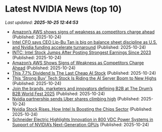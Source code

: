 # Latest NVIDIA News (top 10)
_Last updated: **2025-10-25 12:44:53**_

- [Amazon’s AWS shows signs of weakness as competitors charge ahead](https://www.bloomberg.com/news/features/2025-10-24/amazon-s-aws-is-slowed-by-bloat-as-competitors-clinch-ai-deals) (Published: 2025-10-24)
- [Intel CFO says CEO Lip-Bu Tan is big on balance sheet discipline as U.S. and Nvidia funding accelerate turnaround](https://fortune.com/2025/10/24/intel-cfo-says-ceo-lip-bu-tan-balance-sheet-discipline-u-s-nvidia-funding-accelerate-turnaround/) (Published: 2025-10-24)
- [INTC: Intel Stock Jumps After Posting Strongest Earnings Since 2023](https://finance.yahoo.com/news/intc-intel-stock-jumps-posting-122332182.html) (Published: 2025-10-24)
- [Amazon’s AWS Shows Signs of Weakness as Competitors Charge Ahead](https://financialpost.com/pmn/business-pmn/amazons-aws-shows-signs-of-weakness-as-competitors-charge-ahead) (Published: 2025-10-24)
- [This 7.7% Dividend Is The Last Cheap AI Stock](https://www.forbes.com/sites/michaelfoster/2025/10/24/this-77-dividend-is-the-last-cheap-ai-stock/) (Published: 2025-10-24)
- [This ‘Strong Buy’ Tech Stock Is Riding the AI Server Boom to New Highs](https://www.barchart.com/story/news/35657697/this-strong-buy-tech-stock-is-riding-the-ai-server-boom-to-new-highs) (Published: 2025-10-24)
- [Join the brands, marketers and innovators defining B2B at The Drum’s B2B World Fest 2025](https://www.thedrum.com/news/2025/10/24/join-the-brands-marketers-and-innovators-defining-b2b-the-drum-s-b2b-world-fest-2025) (Published: 2025-10-24)
- [Nvidia partnership sends Uber shares climbing high](https://rollingout.com/2025/10/24/uber-stock-rises-nvidia-vehicle/) (Published: 2025-10-24)
- [Nvidia Stock Rises. How Intel Is Boosting the Chips Sector](https://biztoc.com/x/931391231b0721a3) (Published: 2025-10-24)
- [Schneider Electric Highlights Innovation in 800 VDC Power Systems in Support of NVIDIA’s Next-Generation GPUs](https://financialpost.com/pmn/business-wire-news-releases-pmn/schneider-electric-highlights-innovation-in-800-vdc-power-systems-in-support-of-nvidias-next-generation-gpus) (Published: 2025-10-24)
